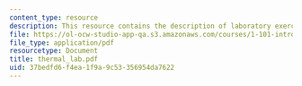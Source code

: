 ```yaml
---
content_type: resource
description: This resource contains the description of laboratory exercise.
file: https://ol-ocw-studio-app-qa.s3.amazonaws.com/courses/1-101-introduction-to-civil-and-environmental-engineering-design-i-fall-2005/37bedfd6f4ea1f9a9c53356954da7622_thermal_lab.pdf
file_type: application/pdf
resourcetype: Document
title: thermal_lab.pdf
uid: 37bedfd6-f4ea-1f9a-9c53-356954da7622
---
```


